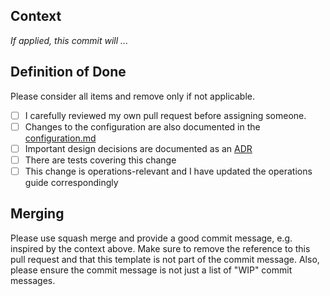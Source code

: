 ## Context

*If applied, this commit will ...*

## Definition of Done
Please consider all items and remove only if not applicable.

- [ ] I carefully reviewed my own pull request before assigning someone.
- [ ] Changes to the configuration are also documented in the [configuration.md](https://github.com/SAP/cloud-s4-sdk-pipeline/blob/master/configuration.md)	
- [ ] Important design decisions are documented as an [ADR](https://github.com/SAP/cloud-s4-sdk-pipeline/tree/master/doc/architecture/decisions)
- [ ] There are tests covering this change
- [ ] This change is operations-relevant and I have updated the operations guide correspondingly

## Merging
Please use squash merge and provide a good commit message, e.g. inspired by the context above. 
Make sure to remove the reference to this pull request and that this template is not part of the commit message.
Also, please ensure the commit message is not just a list of "WIP" commit messages.
